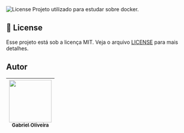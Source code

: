 <img  src="https://img.shields.io/static/v1?label=License&message=MIT&color=&labelColor=202024" alt="License"/>
Projeto utilizado para estudar sobre docker.

## 📝 License
Esse projeto está sob a licença MIT. Veja o arquivo [LICENSE](LICENSE) para mais detalhes.

## Autor
| [<img src="https://avatars.githubusercontent.com/u/86084272?v=4" width=115><br><sub>Gabriel Oliveira</sub>](https://www.linkedin.com/in/gabriel-dos-santos-oliveira-24b67b243/)
| :---: | 

